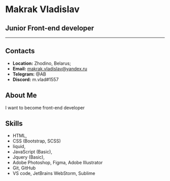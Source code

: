 # Makrak Vladislav

## Junior Front-end developer

---

## Contacts

- **Location:** Zhodino, Belarus;
- **Email:** makrak.vladislav@yandex.ru
- **Telegram:** @AB
- **Discord:** m.vlad#1557

## About Me

I want to become front-end developer

## Skills

- HTML,
- CSS (Bootstrap, SCSS)
- liquid,
- JavaScript (Basic),
- Jquery (Basic),
- Adobe Photoshop, Figma, Adobe Illustrator
- Git, GitHub
- VS code, JetBrains WebStorm, Sublime

